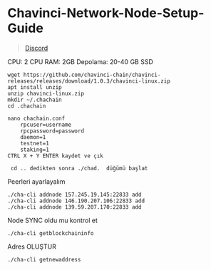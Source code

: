 # Chavinci-Network-Node-Setup-Guide
 > [Discord](https://discord.gg/nvMtb77G)

CPU: 2 CPU
RAM: 2GB
Depolama: 20-40 GB SSD
      
    wget https://github.com/chavinci-chain/chavinci-releases/releases/download/1.0.3/chavinci-linux.zip
    apt install unzip
    unzip chavinci-linux.zip
    mkdir ~/.chachain
    cd .chachain
    
    nano chachain.conf
        rpcuser=username   
        rpcpassword=password  
        daemon=1
        testnet=1
        staking=1   
    CTRL X + Y ENTER kaydet ve çık
    
     cd .. dedikten sonra ./chad.  düğümü başlat
 
  Peerleri ayarlayalım 
   
    ./cha-cli addnode 157.245.19.145:22833 add
    ./cha-cli addnode 146.190.207.106:22833 add
    ./cha-cli addnode 139.59.207.170:22833 add

 Node SYNC oldu mu kontrol et
   
    ./cha-cli getblockchaininfo
    
  Adres OLUŞTUR

    ./cha-cli getnewaddress
